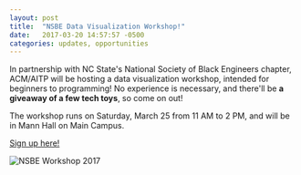 ```yaml
---
layout: post
title:  "NSBE Data Visualization Workshop!"
date:   2017-03-20 14:57:57 -0500
categories: updates, opportunities
---
```


In partnership with NC State's National Society of Black Engineers chapter, ACM/AITP will be hosting a data visualization workshop, intended for beginners to programming! No experience is necessary, and there'll be **a giveaway of a few tech toys**, so come on out!

The workshop runs on Saturday, March 25 from 11 AM to 2 PM, and will be in Mann Hall on Main Campus.

[Sign up here!](https://tinyurl.com/NSBECode)

<img src="{{site.baseurl}}/assets/images/nsbe-workshop-2017.jpeg" alt="NSBE Workshop 2017" />
